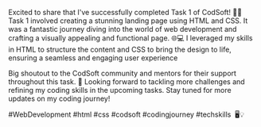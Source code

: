 Excited to share that I've successfully completed Task 1 of CodSoft! 🚀✨
Task 1 involved creating a stunning landing page using HTML and CSS. It was a fantastic journey diving into the world of web development and crafting a visually appealing and functional page. 🌐💻
I leveraged my skills in HTML to structure the content and CSS to bring the design to life, ensuring a seamless and engaging user experience

Big shoutout to the CodSoft community and mentors for their support throughout this task. 🙌 Looking forward to tackling more challenges and refining my coding skills in the upcoming tasks. Stay tuned for more updates on my coding journey! 

#WebDevelopment #html  #css  #codsoft  #codingjourney  #techskills  🖥💡
